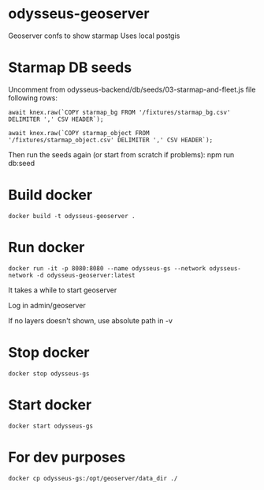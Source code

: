 # odysseus-geoserver
Geoserver confs to show starmap
Uses local postgis

# Starmap DB seeds 
Uncomment from odysseus-backend/db/seeds/03-starmap-and-fleet.js file following rows:

	await knex.raw(`COPY starmap_bg FROM '/fixtures/starmap_bg.csv' DELIMITER ',' CSV HEADER`);
	
	await knex.raw(`COPY starmap_object FROM '/fixtures/starmap_object.csv' DELIMITER ',' CSV HEADER`);

Then run the seeds again (or start from scratch if problems):
npm run db:seed

# Build docker
	docker build -t odysseus-geoserver .

# Run docker
	docker run -it -p 8080:8080 --name odysseus-gs --network odysseus-network -d odysseus-geoserver:latest

It takes a while to start geoserver

Log in admin/geoserver

If no layers doesn't shown, use absolute path in -v

# Stop docker
	docker stop odysseus-gs

# Start docker
	docker start odysseus-gs

# For dev purposes
	docker cp odysseus-gs:/opt/geoserver/data_dir ./